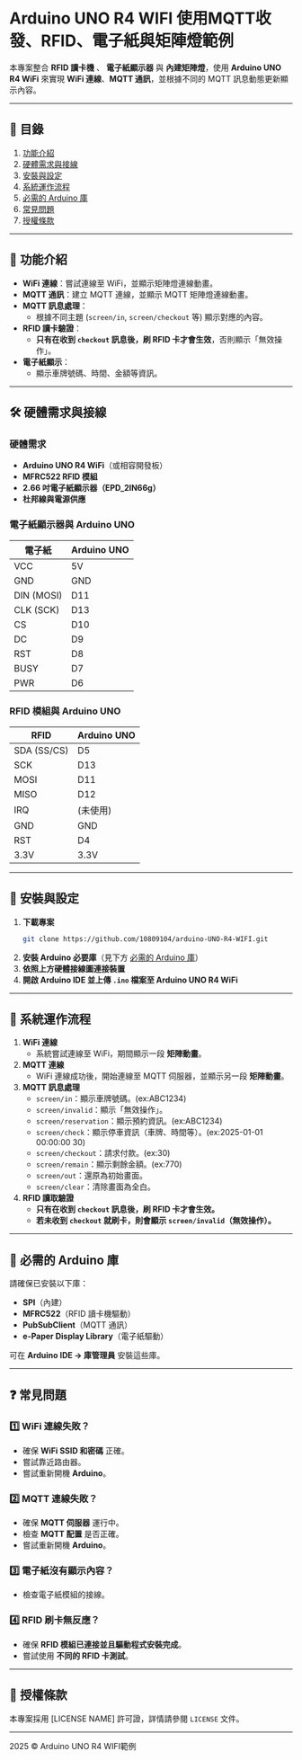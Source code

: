 # Arduino UNO R4 WIFI 使用MQTT收發、RFID、電子紙與矩陣燈範例

本專案整合 **RFID 讀卡機** 、 **電子紙顯示器** 與 **內建矩陣燈**，使用 **Arduino UNO R4 WiFi** 來實現 **WiFi 連線**、**MQTT 通訊**，並根據不同的 MQTT 訊息動態更新顯示內容。

---

## 📌 目錄
1. [功能介紹](#功能介紹)  
2. [硬體需求與接線](#硬體需求與接線)  
3. [安裝與設定](#安裝與設定)  
4. [系統運作流程](#系統運作流程)  
5. [必需的 Arduino 庫](#必需的-arduino-庫)  
6. [常見問題](#常見問題)  
7. [授權條款](#授權條款)  

---

## 🎯 功能介紹
- **WiFi 連線**：嘗試連線至 WiFi，並顯示矩陣燈連線動畫。
- **MQTT 通訊**：建立 MQTT 連線，並顯示 MQTT 矩陣燈連線動畫。
- **MQTT 訊息處理**：
  - 根據不同主題 (`screen/in`, `screen/checkout` 等) 顯示對應的內容。
- **RFID 讀卡驗證**：
  - **只有在收到 `checkout` 訊息後，刷 RFID 卡才會生效**，否則顯示「無效操作」。
- **電子紙顯示**：
  - 顯示車牌號碼、時間、金額等資訊。

---

## 🛠 硬體需求與接線

### 硬體需求
- **Arduino UNO R4 WiFi**（或相容開發板）
- **MFRC522 RFID 模組**
- **2.66 吋電子紙顯示器（EPD_2IN66g）**
- **杜邦線與電源供應**

### 電子紙顯示器與 Arduino UNO
| 電子紙 | Arduino UNO |
|--------|------------|
| VCC    | 5V         |
| GND    | GND        |
| DIN (MOSI) | D11     |
| CLK (SCK) | D13      |
| CS     | D10       |
| DC     | D9        |
| RST    | D8        |
| BUSY   | D7        |
| PWR    | D6        |

### RFID 模組與 Arduino UNO
| RFID | Arduino UNO |
|------|------------|
| SDA (SS/CS) | D5  |
| SCK  | D13  |
| MOSI | D11  |
| MISO | D12  |
| IRQ  | (未使用) |
| GND  | GND  |
| RST  | D4   |
| 3.3V | 3.3V |

---

## 🔧 安裝與設定

1. **下載專案**
   ```sh
   git clone https://github.com/10809104/arduino-UNO-R4-WIFI.git
   ```
2. **安裝 Arduino 必要庫**（見下方 [必需的 Arduino 庫](#必需的-arduino-庫)）
3. **依照上方硬體接線圖連接裝置**
4. **開啟 Arduino IDE 並上傳 `.ino` 檔案至 Arduino UNO R4 WiFi**

---

## 🚀 系統運作流程

1. **WiFi 連線**
   - 系統嘗試連線至 WiFi，期間顯示一段 **矩陣動畫**。
2. **MQTT 連線**
   - WiFi 連線成功後，開始連線至 MQTT 伺服器，並顯示另一段 **矩陣動畫**。
3. **MQTT 訊息處理**
   - `screen/in`：顯示車牌號碼。(ex:ABC1234)
   - `screen/invalid`：顯示「無效操作」。
   - `screen/reservation`：顯示預約資訊。(ex:ABC1234)
   - `screen/check`：顯示停車資訊（車牌、時間等）。(ex:2025-01-01 00:00:00 30)
   - `screen/checkout`：請求付款。(ex:30)
   - `screen/remain`：顯示剩餘金額。(ex:770)
   - `screen/out`：還原為初始畫面。
   - `screen/clear`：清除畫面為全白。
4. **RFID 讀取驗證**
   - **只有在收到 `checkout` 訊息後，刷 RFID 卡才會生效。**
   - **若未收到 `checkout` 就刷卡，則會顯示 `screen/invalid`（無效操作）。**

---

## 📌 必需的 Arduino 庫

請確保已安裝以下庫：
- **SPI**（內建）
- **MFRC522**（RFID 讀卡機驅動）
- **PubSubClient**（MQTT 通訊）
- **e-Paper Display Library**（電子紙驅動）

可在 **Arduino IDE → 庫管理員** 安裝這些庫。

---

## ❓ 常見問題

### 1️⃣ WiFi 連線失敗？
- 確保 **WiFi SSID 和密碼** 正確。
- 嘗試靠近路由器。
- 嘗試重新開機 **Arduino**。

### 2️⃣ MQTT 連線失敗？
- 確保 **MQTT 伺服器** 運行中。
- 檢查 **MQTT 配置** 是否正確。
- 嘗試重新開機 **Arduino**。

### 3️⃣ 電子紙沒有顯示內容？
- 檢查電子紙模組的接線。

### 4️⃣ RFID 刷卡無反應？
- 確保 **RFID 模組已連接並且驅動程式安裝完成**。
- 嘗試使用 **不同的 RFID 卡測試**。

---

## 📜 授權條款

本專案採用 [LICENSE NAME] 許可證，詳情請參閱 `LICENSE` 文件。

---
<footer>
  <p>2025 © Arduino UNO R4 WIFI範例
</p>
</footer>

